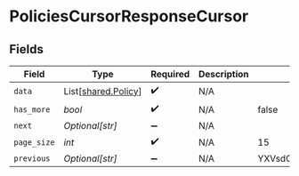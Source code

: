 # PoliciesCursorResponseCursor


## Fields

| Field                                                | Type                                                 | Required                                             | Description                                          | Example                                              |
| ---------------------------------------------------- | ---------------------------------------------------- | ---------------------------------------------------- | ---------------------------------------------------- | ---------------------------------------------------- |
| `data`                                               | List[[shared.Policy](../../models/shared/policy.md)] | :heavy_check_mark:                                   | N/A                                                  |                                                      |
| `has_more`                                           | *bool*                                               | :heavy_check_mark:                                   | N/A                                                  | false                                                |
| `next`                                               | *Optional[str]*                                      | :heavy_minus_sign:                                   | N/A                                                  |                                                      |
| `page_size`                                          | *int*                                                | :heavy_check_mark:                                   | N/A                                                  | 15                                                   |
| `previous`                                           | *Optional[str]*                                      | :heavy_minus_sign:                                   | N/A                                                  | YXVsdCBhbmQgYSBtYXhpbXVtIG1heF9yZXN1bHRzLol=         |